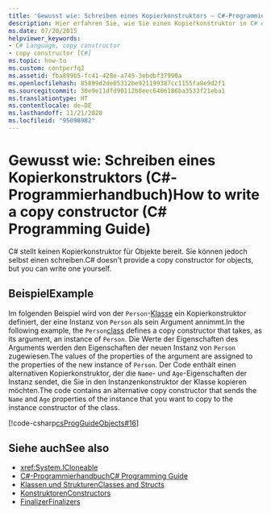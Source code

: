 ```yaml
---
title: 'Gewusst wie: Schreiben eines Kopierkonstruktors – C#-Programmierhandbuch'
description: Hier erfahren Sie, wie Sie einen Kopierkonstruktor in C# erstellen, der eine Instanz einer Klasse akzeptiert und eine neue Instanz mit den Werten der Eingabe zurückgibt.
ms.date: 07/20/2015
helpviewer_keywords:
- C# Language, copy constructor
- copy constructor [C#]
ms.topic: how-to
ms.custom: contperfq2
ms.assetid: fba899b5-fc41-428e-a745-3ebdbf37990a
ms.openlocfilehash: 85899d2de05312be921199387cc1155fa8e9d2f1
ms.sourcegitcommit: 30e9e11dfd90112b8eec6406186ba3533f21eba1
ms.translationtype: HT
ms.contentlocale: de-DE
ms.lasthandoff: 11/21/2020
ms.locfileid: "95098982"
---
```

# <a name="how-to-write-a-copy-constructor-c-programming-guide"></a><span data-ttu-id="0f735-103">Gewusst wie: Schreiben eines Kopierkonstruktors (C#-Programmierhandbuch)</span><span class="sxs-lookup"><span data-stu-id="0f735-103">How to write a copy constructor (C# Programming Guide)</span></span>

<span data-ttu-id="0f735-104">C# stellt keinen Kopierkonstruktor für Objekte bereit. Sie können jedoch selbst einen schreiben.</span><span class="sxs-lookup"><span data-stu-id="0f735-104">C# doesn't provide a copy constructor for objects, but you can write one yourself.</span></span>  
  
## <a name="example"></a><span data-ttu-id="0f735-105">Beispiel</span><span class="sxs-lookup"><span data-stu-id="0f735-105">Example</span></span>  

 <span data-ttu-id="0f735-106">Im folgenden Beispiel wird von der `Person`-[Klasse](../../language-reference/keywords/class.md) ein Kopierkonstruktor definiert, der eine Instanz von `Person` als sein Argument annimmt.</span><span class="sxs-lookup"><span data-stu-id="0f735-106">In the following example, the `Person`[class](../../language-reference/keywords/class.md) defines a copy constructor that takes, as its argument, an instance of `Person`.</span></span> <span data-ttu-id="0f735-107">Die Werte der Eigenschaften des Arguments werden den Eigenschaften der neuen Instanz von `Person` zugewiesen.</span><span class="sxs-lookup"><span data-stu-id="0f735-107">The values of the properties of the argument are assigned to the properties of the new instance of `Person`.</span></span> <span data-ttu-id="0f735-108">Der Code enthält einen alternativen Kopierkonstruktor, der die `Name`- und `Age`-Eigenschaften der Instanz sendet, die Sie in den Instanzenkonstruktor der Klasse kopieren möchten.</span><span class="sxs-lookup"><span data-stu-id="0f735-108">The code contains an alternative copy constructor that sends the `Name` and `Age` properties of the instance that you want to copy to the instance constructor of the class.</span></span>  
  
 [!code-csharp[csProgGuideObjects#16](~/samples/snippets/csharp/VS_Snippets_VBCSharp/csProgGuideObjects/CS/Objects.cs#16)]  
  
## <a name="see-also"></a><span data-ttu-id="0f735-109">Siehe auch</span><span class="sxs-lookup"><span data-stu-id="0f735-109">See also</span></span>

- <xref:System.ICloneable>
- [<span data-ttu-id="0f735-110">C#-Programmierhandbuch</span><span class="sxs-lookup"><span data-stu-id="0f735-110">C# Programming Guide</span></span>](../index.md)
- [<span data-ttu-id="0f735-111">Klassen und Strukturen</span><span class="sxs-lookup"><span data-stu-id="0f735-111">Classes and Structs</span></span>](./index.md)
- [<span data-ttu-id="0f735-112">Konstruktoren</span><span class="sxs-lookup"><span data-stu-id="0f735-112">Constructors</span></span>](./constructors.md)
- [<span data-ttu-id="0f735-113">Finalizer</span><span class="sxs-lookup"><span data-stu-id="0f735-113">Finalizers</span></span>](./destructors.md)
